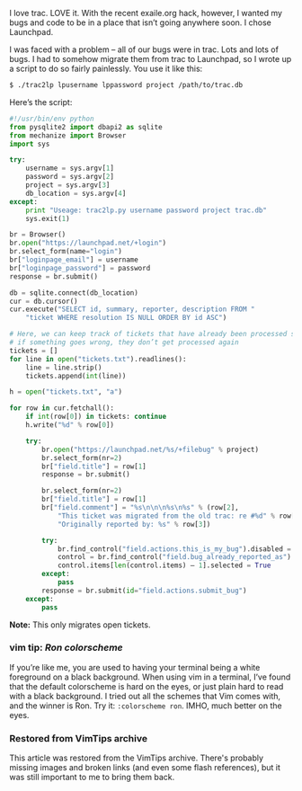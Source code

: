 <!-- :metadata:

title: Migrating from Trac to Launchpad
tags: Random
publishedAt: 2007-09-01T18:57:19-0700
summary:

<p>I love trac.  <span class="caps">LOVE</span> it.  With the recent exaile.org
hack, however, I wanted my bugs and code to be in a place that isn&#8217;t
going anywhere soon.  I chose Launchpad.</p>

-->

<p>I love trac.  <span class="caps">LOVE</span> it.  With the recent exaile.org
hack, however, I wanted my bugs and code to be in a place that isn&#8217;t
going anywhere soon.  I chose Launchpad.</p>

<p>I was faced with a problem &#8211; all of our bugs were in trac.  Lots and
lots of bugs.  I had to somehow migrate them from trac to Launchpad, so I wrote
up a script to do so fairly painlessly.  You use it like this:</p>

```bash
$ ./trac2lp lpusername lppassword project /path/to/trac.db
```

Here&#8217;s the script:</p>

```python
#!/usr/bin/env python
from pysqlite2 import dbapi2 as sqlite
from mechanize import Browser
import sys

try:
    username = sys.argv[1]
    password = sys.argv[2]
    project = sys.argv[3]
    db_location = sys.argv[4]
except:
    print "Useage: trac2lp.py username password project trac.db"
    sys.exit(1)

br = Browser()
br.open("https://launchpad.net/+login")
br.select_form(name="login")
br["loginpage_email"] = username
br["loginpage_password"] = password
response = br.submit()

db = sqlite.connect(db_location)
cur = db.cursor()
cur.execute("SELECT id, summary, reporter, description FROM "
    "ticket WHERE resolution IS NULL ORDER BY id ASC")

# Here, we can keep track of tickets that have already been processed so that
# if something goes wrong, they don’t get processed again
tickets = []
for line in open("tickets.txt").readlines():
    line = line.strip()
    tickets.append(int(line))

h = open("tickets.txt", "a")

for row in cur.fetchall():
    if int(row[0]) in tickets: continue
    h.write("%d" % row[0])

    try:
        br.open("https://launchpad.net/%s/+filebug" % project)
        br.select_form(nr=2)
        br["field.title"] = row[1]
        response = br.submit()

        br.select_form(nr=2)
        br["field.title"] = row[1]
        br["field.comment"] = "%s\n\n\n%s\n%s" % (row[2],
            "This ticket was migrated from the old trac: re #%d" % row[0],
            "Originally reported by: %s" % row[3])

        try:
            br.find_control("field.actions.this_is_my_bug").disabled = True
            control = br.find_control("field.bug_already_reported_as")
            control.items[len(control.items) – 1].selected = True
        except:
            pass
        response = br.submit(id="field.actions.submit_bug")
    except:
        pass
```

<b>Note:</b> This only migrates open tickets.  </p>

<div class='vimtip'>

<h3><b>vim tip:</b> <i>Ron colorscheme</i></h3>

<p>
If you&#8217;re like me, you are used to having your terminal being a white
foreground on a black background.  When using vim in a terminal, I&#8217;ve
found that the default colorscheme is hard on the eyes, or just plain hard to
read with a black background.  I tried out all the schemes that Vim comes with,
and the winner is Ron.  Try it:  <code>:colorscheme ron</code>.  <span
class="caps">IMHO</span>, much better on the eyes.<br />
</p>

</div>

<div class="restored-from-archive">
  <h3>Restored from VimTips archive</h3>
  <p>
  This article was restored from the VimTips archive. There's probably
  missing images and broken links (and even some flash references), but it
  was still important to me to bring them back.
  </p>
</div>
